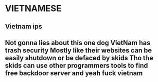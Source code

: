 # VIETNAMESE
Vietnam ips
--------------------------------
Not gonna lies about this one dog
VietNam has trash security
Mostly like their websites can be easily shutdown or be defaced by skids
Tho the skids can use other programmers tools to find free backdoor server and yeah
fuck vietnam
--------------------------------
